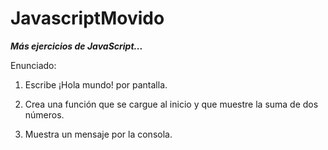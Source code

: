 # JavascriptMovido
**_Más ejercicios de JavaScript..._**

Enunciado:

1. Escribe ¡Hola mundo! por pantalla.

2. Crea una función que se cargue al inicio 
y que muestre la suma de dos números.

3. Muestra un mensaje por la consola.
